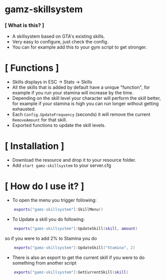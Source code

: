 # gamz-skillsystem

### [ What is this? ]
- A skillsystem based on GTA's existing skills.
- Very easy to configure, just check the config.
- You can for example add this to your gym script to get stronger.

# [ Functions ]
- Skills displays in ESC -> Stats -> Skills
- All the skills that is added by default have a unique "function", for example if you run your stamina will increase by the time.
- Depending on the skill level your character will perform the skill better, for example if your stamina is high you can run longer without getting exhausted.
- Each ``Config.UpdateFrequency`` (seconds) it will remove the current ``RemoveAmount`` for that skill.
- Exported functions to update the skill levels.

# [ Installation ]
- Download the resource and drop it to your resource folder.
- Add ``start gamz-skillsystem`` to your server.cfg

# [ How do I use it? ]
- To open the menu you trigger following:

```lua
    exports["gamz-skillsystem"]:SkillMenu()
```
- To Update a skill you do following:
```lua
    exports["gamz-skillsystem"]:UpdateSkill(skill, amount)
```
  so if you were to add 2% to Stamina you do
```lua
    exports["gamz-skillsystem"]:UpdateSkill("Stamina", 2)
```
- There is also an export to get the current skill if you were to do something from another script
```lua
    exports["gamz-skillsystem"]:GetCurrentSkill(skill)
```
